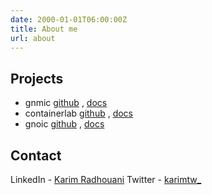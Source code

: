 ```yaml
---
date: 2000-01-01T06:00:00Z
title: About me
url: about
---
```


## Projects

- gnmic [github](https://github.com/karimra/gnmic) , [docs](https://gnmic.kmrd.dev)
- containerlab [github](https://github.com/srl-labs/containerlab) , [docs](https://docs.srlinux.dev)
- gnoic [github](https://github.com/karimra/gnoic) , [docs](https://gnoic.kmrd.dev)

## Contact

LinkedIn - [Karim Radhouani](https://linkedin.com/in/karim-radhouani)
Twitter - [karimtw_](https://twitter.com/Karimtw_)
